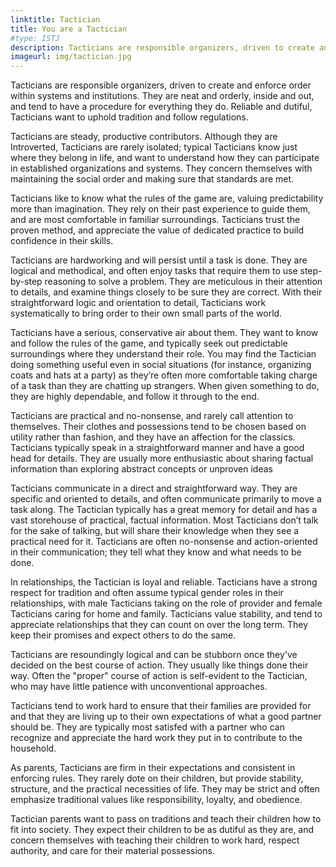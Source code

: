 ```yaml
---
linktitle: Tactician
title: You are a Tactician
#type: ISTJ
description: Tacticians are responsible organizers, driven to create and enforce order within systems and institutions.
imageurl: img/tactician.jpg
---
```


Tacticians are responsible organizers, driven to create and enforce order within systems and institutions. They are neat and orderly, inside and out, and tend to have a procedure for everything they do. Reliable and dutiful, Tacticians want to uphold tradition and follow regulations.

Tacticians are steady, productive contributors. Although they are Introverted, Tacticians are rarely isolated; typical Tacticians know just where they belong in life, and want to understand how they can participate in established organizations and systems. They concern themselves with maintaining the social order and making sure that standards are met.

Tacticians like to know what the rules of the game are, valuing predictability more than imagination. They rely on their past experience to guide them, and are most comfortable in familiar surroundings. Tacticians trust the proven method, and appreciate the value of dedicated practice to build confidence in their skills.

Tacticians are hardworking and will persist until a task is done. They are logical and methodical, and often enjoy tasks that require them to use step-by-step reasoning to solve a problem. They are meticulous in their attention to details, and examine things closely to be sure they are correct. With their straightforward logic and orientation to detail, Tacticians work systematically to bring order to their own small parts of the world.

Tacticians have a serious, conservative air about them. They want to know and follow the rules of the game, and typically seek out predictable surroundings where they understand their role. You may find the Tactician doing something useful even in social situations (for instance, organizing coats and hats at a party) as they’re often more comfortable taking charge of a task than they are chatting up strangers. When given something to do, they are highly dependable, and follow it through to the end.

Tacticians are practical and no-nonsense, and rarely call attention to themselves. Their clothes and possessions tend to be chosen based on utility rather than fashion, and they have an affection for the classics. Tacticians typically speak in a straightforward manner and have a good head for details. They are usually more enthusiastic about sharing factual information than exploring abstract concepts or unproven ideas

Tacticians communicate in a direct and straightforward way. They are specific and oriented to details, and often communicate primarily to move a task along. The Tactician typically has a great memory for detail and has a vast storehouse of practical, factual information. Most Tacticians don’t talk for the sake of talking, but will share their knowledge when they see a practical need for it. Tacticians are often no-nonsense and action-oriented in their communication; they tell what they know and what needs to be done.

In relationships, the Tactician is loyal and reliable. Tacticians have a strong respect for tradition and often assume typical gender roles in their relationships, with male Tacticians taking on the role of provider and female Tacticians caring for home and family. Tacticians value stability, and tend to appreciate relationships that they can count on over the long term. They keep their promises and expect others to do the same.

Tacticians are resoundingly logical and can be stubborn once they've decided on the best course of action. They usually like things done their way. Often the "proper" course of action is self-evident to the Tactician, who may have little patience with unconventional approaches.

Tacticians tend to work hard to ensure that their families are provided for and that they are living up to their own expectations of what a good partner should be. They are typically most satisfed with a partner who can recognize and appreciate the hard work they put in to contribute to the household.

As parents, Tacticians are firm in their expectations and consistent in enforcing rules. They rarely dote on their children, but provide stability, structure, and the practical necessities of life. They may be strict and often emphasize traditional values like responsibility, loyalty, and obedience.

Tactician parents want to pass on traditions and teach their children how to fit into society. They expect their children to be as dutiful as they are, and concern themselves with teaching their children to work hard, respect authority, and care for their material possessions.

